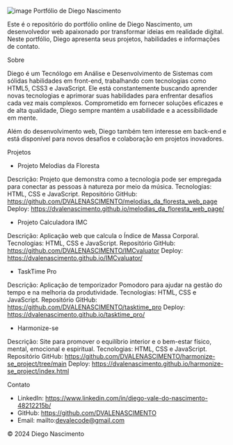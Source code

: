 ![image](https://github.com/DVALENASCIMENTO/meu_primeiro_portfolio/assets/105137007/412edbf8-13cc-480e-a3e7-2707dd18cef0)
Portfólio de Diego Nascimento

Este é o repositório do portfólio online de Diego Nascimento, um desenvolvedor web apaixonado por transformar ideias em realidade digital. Neste portfólio, Diego apresenta seus projetos, habilidades e informações de contato.

Sobre

Diego é um Tecnólogo em Análise e Desenvolvimento de Sistemas com sólidas habilidades em front-end, trabalhando com tecnologias como HTML5, CSS3 e JavaScript. Ele está constantemente buscando aprender novas tecnologias e aprimorar suas habilidades para enfrentar desafios cada vez mais complexos. Comprometido em fornecer soluções eficazes e de alta qualidade, Diego sempre mantém a usabilidade e a acessibilidade em mente.

Além do desenvolvimento web, Diego também tem interesse em back-end e está disponível para novos desafios e colaboração em projetos inovadores.

Projetos

- Projeto Melodias da Floresta

Descrição: Projeto que demonstra como a tecnologia pode ser empregada para conectar as pessoas à natureza por meio da música.
Tecnologias: HTML, CSS e JavaScript.
Repositório GitHub: https://github.com/DVALENASCIMENTO/melodias_da_floresta_web_page
Deploy: https://dvalenascimento.github.io/melodias_da_floresta_web_page/

- Projeto Calculadora IMC

Descrição: Aplicação web que calcula o Índice de Massa Corporal.
Tecnologias: HTML, CSS e JavaScript.
Repositório GitHub: https://github.com/DVALENASCIMENTO/IMCvaluator
Deploy: https://dvalenascimento.github.io/IMCvaluator/ 


- TaskTime Pro

Descrição: Aplicação de temporizador Pomodoro para ajudar na gestão do tempo e na melhoria da produtividade.
Tecnologias: HTML, CSS e JavaScript.
Repositório GitHub: https://github.com/DVALENASCIMENTO/tasktime_pro
Deploy: https://dvalenascimento.github.io/tasktime_pro/


- Harmonize-se

Descrição: Site para promover o equilíbrio interior e o bem-estar físico, mental, emocional e espiritual.
Tecnologias: HTML, CSS e JavaScript.
Repositório GitHub: https://github.com/DVALENASCIMENTO/harmonize-se_project/tree/main 
Deploy: https://dvalenascimento.github.io/harmonize-se_project/index.html


Contato

- LinkedIn: https://www.linkedin.com/in/diego-vale-do-nascimento-48212215b/
- GitHub: https://github.com/DVALENASCIMENTO
- Email: mailto:devalecode@gmail.com

© 2024 Diego Nascimento


